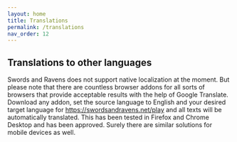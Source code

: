 ```yaml
---
layout: home
title: Translations
permalink: /translations
nav_order: 12
---
```


## Translations to other languages

Swords and Ravens does not support native localization at the moment.
But please note that there are countless browser addons for all sorts of browsers that provide acceptable results with the help of Google Translate.
Download any addon, set the source language to English and your desired target language for https://swordsandravens.net/play and all texts will be automatically translated.
This has been tested in Firefox and Chrome Desktop and has been approved. Surely there are similar solutions for mobile devices as well.
